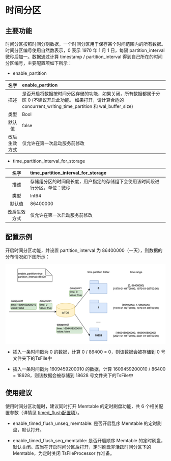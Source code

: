 <!--

    Licensed to the Apache Software Foundation (ASF) under one
    or more contributor license agreements.  See the NOTICE file
    distributed with this work for additional information
    regarding copyright ownership.  The ASF licenses this file
    to you under the Apache License, Version 2.0 (the
    "License"); you may not use this file except in compliance
    with the License.  You may obtain a copy of the License at
    
        http://www.apache.org/licenses/LICENSE-2.0
    
    Unless required by applicable law or agreed to in writing,
    software distributed under the License is distributed on an
    "AS IS" BASIS, WITHOUT WARRANTIES OR CONDITIONS OF ANY
    KIND, either express or implied.  See the License for the
    specific language governing permissions and limitations
    under the License.

-->

# 时间分区

## 主要功能

时间分区按照时间分割数据，一个时间分区用于保存某个时间范围内的所有数据。时间分区编号使用自然数表示，0 表示 1970 年 1 月 1 日，每隔 partition_interval 微秒后加一。数据通过计算 timestamp / partition_interval 得到自己所在的时间分区编号，主要配置项如下所示：

* enable\_partition

|名字| enable\_partition |
|:---:|:---|
|描述| 是否开启将数据按时间分区存储的功能，如果关闭，所有数据都属于分区 0 (不建议开启此功能。 如果打开，请计算合适的 concurrent_writing_time_partition 和 wal_buffer_size)|
|类型|Bool|
|默认值| false |
|改后生效方式|仅允许在第一次启动服务前修改|

* time\_partition\_interval\_for\_storage

|名字| time\_partition\_interval\_for\_storage |
|:---:|:----------------------------------------|
|描述| 存储组分区的时间段长度，用户指定的存储组下会使用该时间段进行分区，单位：微秒  |
|类型| Int64                                   |
|默认值| 86400000                                |
|改后生效方式| 仅允许在第一次启动服务前修改                          |

## 配置示例

开启时间分区功能，并设置 partition_interval 为 86400000（一天），则数据的分布情况如下图所示：

<img style="width:100%; max-width:800px; max-height:600px; margin-left:auto; margin-right:auto; display:block;" src="https://github.com/apache/iotdb-bin-resources/blob/main/docs/UserGuide/Data%20Concept/Time-Partition/time_partition_example.png?raw=true" alt="time partition example">

* 插入一条时间戳为 0 的数据，计算 0 / 86400 = 0，则该数据会被存储到 0 号文件夹下的TsFile中
  
* 插入一条时间戳为 1609459200010 的数据，计算 1609459200010 / 86400 = 18628，则该数据会被存储到 18628 号文件夹下的TsFile中

## 使用建议

使用时间分区功能时，建议同时打开 Memtable 的定时刷盘功能，共 6 个相关配置参数（详情见 [timed_flush配置项](../Reference/DataNode-Config-Manual.md)）。

* enable_timed_flush_unseq_memtable: 是否开启乱序 Memtable 的定时刷盘，默认打开。

* enable_timed_flush_seq_memtable: 是否开启顺序 Memtable 的定时刷盘，默认关闭。应当在开启时间分区后打开，定时刷盘非活跃时间分区下的 Memtable，为定时关闭 TsFileProcessor 作准备。